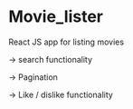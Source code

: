 # Movie_lister

React JS app for listing movies

-> search functionality

-> Pagination

-> Like / dislike functionality
